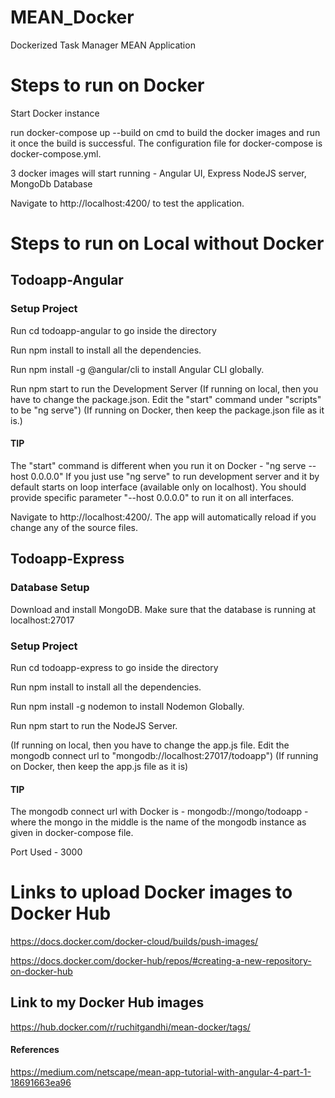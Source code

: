 # MEAN_Docker
Dockerized Task Manager MEAN Application

# Steps to run on Docker

Start Docker instance

run docker-compose up --build on cmd to build the docker images and run it once the build is successful.
The configuration file for docker-compose is docker-compose.yml.

3 docker images will start running - Angular UI, Express NodeJS server, MongoDb Database

Navigate to http://localhost:4200/ to test the application.

# Steps to run on Local without Docker

## Todoapp-Angular

### Setup Project
Run cd todoapp-angular to go inside the directory

Run npm install to install all the dependencies.

Run npm install -g @angular/cli to install Angular CLI globally.

Run npm start to run the Development Server 
(If running on local, then you have to change the package.json. Edit the "start" command under "scripts" to be "ng serve")
(If running on Docker, then keep the package.json file as it is.) 
#### TIP
The "start" command is different when you run it on Docker - "ng serve --host 0.0.0.0"
If you just use "ng serve" to run development server and it by default starts on loop interface (available only on localhost). 
You should provide specific parameter "--host 0.0.0.0" to run it on all interfaces.

Navigate to http://localhost:4200/. The app will automatically reload if you change any of the source files.

## Todoapp-Express

### Database Setup
Download and install MongoDB. Make sure that the database is running at localhost:27017

### Setup Project
Run cd todoapp-express to go inside the directory

Run npm install to install all the dependencies.

Run npm install -g nodemon to install Nodemon Globally.

Run npm start to run the NodeJS Server.

(If running on local, then you have to change the app.js file. Edit the mongodb connect url to "mongodb://localhost:27017/todoapp")
(If running on Docker, then keep the app.js file as it is)

#### TIP 
The mongodb connect url with Docker is - mongodb://mongo/todoapp - where the mongo in the middle is the name of the mongodb instance
as given in docker-compose file.

Port Used - 3000

# Links to upload Docker images to Docker Hub
https://docs.docker.com/docker-cloud/builds/push-images/

https://docs.docker.com/docker-hub/repos/#creating-a-new-repository-on-docker-hub

## Link to my Docker Hub images
https://hub.docker.com/r/ruchitgandhi/mean-docker/tags/

#### References
https://medium.com/netscape/mean-app-tutorial-with-angular-4-part-1-18691663ea96
